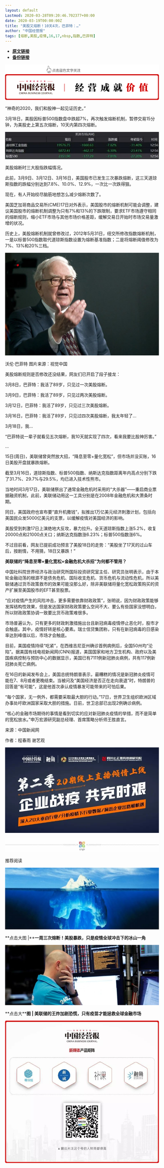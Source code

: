 ```yaml
---
layout: default
Lastmod: 2020-03-28T09:20:46.702377+00:00
date: 2020-03-19T00:00:00Z
title: "美股又熔断！10天4次，巴菲特：…"
author: "中国经营报"
tags: [熔断,美股,疫情,16,17,nbsp,指数,巴菲特]
---
```


* [**原文链接**](https://mp.weixin.qq.com/s/Xu6E8KiZ9ynxQLD7y-IHVA)
* [**备份链接**](http://archive.is/uGf3k)


![](/images/post/5fdb3f87f44cf8ae08d41ad1e0b84841.jpg)

“神奇的2020，我们和股神一起见证历史。”

3月18日，美股因标普500指数盘中跌超7%，再次触发熔断机制，暂停交易15分钟，为美股史上第五次熔断，10天内第四次熔断。

  

![](/images/post/d611ebb593858b66dd8a3a1d0cb1afde.jpg)

美股熔断时三大股指跌幅情况。

  

此前，3月9日、3月12日、3月16日，美国股市已发生三次暴跌熔断，这三天道琼斯指数的跌幅分别达到7.8%、10.0%、12.9%，一次比一次跌得狠。

  

现在，有人开始绞尽脑筋地想怎么减少熔断次数了。

  

美国芝加哥商品交易所(CME)17日对外表示，美国股市的熔断机制可能会调整，建议美国股市的熔断机制调整为只有7%和13%的下跌限制，要求ETF市场遵守相同的熔断规则，缩小ETF市场与其他市场价格差距，缓解交易日开始时市场交易量激增的状况。

历史上，美股熔断机制就曾修改过，2012年5月31日，纽交所修改指数熔断机制，一是以标普500指数取代道琼斯指数设置为熔断基准指数；二是将熔断阈值修改为7%、13%和20%三档。

  

![](/images/post/6f58fe8787ba1cd8dd2544aac9266c3d.jpg)

沃伦·巴菲特 图片来源：视觉中国

  

美股熔断规则是否修改还没结果，网友们已开启了段子接龙：

3月8日，巴菲特：我活了89岁，只见过一次美股熔断。

3月9日，巴菲特：我活了89岁，只见过两次美股熔断。

3月12日，巴菲特：我活了89岁，只见过三次美股熔断。

3月16日，巴菲特：我活了89岁，只见过四次美股熔断，我太年轻了…

3月18日，我…

“巴菲特说一辈子就看见五次熔断，我10天就实现了四次，看来我要比股神厉害。” 

…

  

15日(周日)，美联储曾突然放大招，“降息至零+量化宽松”，但市场并没买账，16日美股开盘就暴跌熔断。

截至3月16日，道琼斯指数、标普500指数、纳斯达克指数距离年内高点分别下跌了31.7%、29.7%与29.5%，均已进入技术性熊市。

当地时间3月17日，美联储祭出了通常金融危机时采用的“大杀器”——重启商业票据融资机制，此前，美联储动用这一工具分别是在2008年金融危机和大萧条时期。

同日，美国政府也宣布要“直升机撒钱”，拟推出1万亿美元经济刺激计划，包括向美国民众发5000亿美元的支票，以缓解疫情对美国经济的影响。

美股受到刺激17日上演绝地大反攻，暴力拉升。全天道琼斯指数上涨5.2%，收复20000点和21000点关口；纳斯达克指数涨6.23%；标普500指数涨6%。

不过目前看，网友已提前成功预言了美股18日的走势：“美股坐了17天的过山车后，按剧情，不用猜，18日又暴跌！”

**美联储的“降息至零+量化宽松+金融危机大杀招”为何都不管用？**

中国社科院世界经济与政治研究所国际投资研究室主任、研究员张明表示，由于本轮金融动荡的根源不是债务危机、国际收支危机、货币危机与流动性危机，所以美联储通过货币政策救市的效果可能没那么好，除非美联储将量化宽松政策购买的资产扩展至美国股市的EFT甚至股票。

“应对疫情产生的风险冲击，更多需要依靠财政政策”，张明说，因为财政政策能够发挥结构性效果，但是发达国家财政政策要么空间不大、要么有些国家没想明白，所以财政政策协调一致要比货币政策难很多。

市场普遍认为，只有更多的财政刺激措施出台且新冠病毒疫情停止恶化时，股市才会触底。其中，疫情好转是核心要素。瑞士信贷集团称，只有在新冠病毒的日感染率达到峰值以后，市场才会触底。

目前，美国疫情持续“吃紧”，在西维吉尼亚州确诊首例病例后，全国50州均“沦陷”。据美国有线电视新闻网(CNN)报道，美国国家和地方卫生机构、政府以及美国疾病控制与预防中心的数据显示，美国已有7111例新冠肺炎病例，共有117例新冠肺炎死亡病例。

在16日的新闻发布会上，美国总统特朗普表示，最糟糕的情况是新冠肺炎疫情可能在7、8月或者更晚结束。当被问及“美国经济是否正在走向衰退”时，特朗普的回答是“有可能”，这是他首次承认疫情暴发可能带来的可怕后果。

“每个国家，无一例外，都需要采取最大胆的行动。”17日，世界卫生组织欧洲区域办事处吁欧洲国家采取大胆的措施。日前，世卫总部已出现2例确诊病例。

“核心的金融市场期待的事情是看到切实的应对新冠肺炎疫情的举措，而不是简单的宽松放水。”申万宏源研究副总经理、首席策略分析师王胜直言。

  

来源：中国新闻网

作者：程春雨 谢艺观

  

[![](/images/post/c2249a13ced555acfcf85a0a1f9aea19.jpg)](https://e.vhall.com/subject/view/599011308)

  

![](/images/post/43b7a57fd045be64890b8526d60a1277.jpg)

  

推荐阅读

[![](/images/post/c579e4347f2a7ad12c226f38b82473d9.jpg)](http://mp.weixin.qq.com/s?__biz=MjA5NTMyOTMwMQ==&mid=2651973335&idx=1&sn=75c19ed5785746961e4f00a66b70a223&chksm=4f3e81ad784908bb54c2cb9d5abeee5db3493a2d7fc9079d9f55f618817713d55142a8b81926&scene=21#wechat_redirect)

**点击大图 |****一周三次熔断！美股暴跌，只是疫情全球冲击下的冰山一角**  

  

[![](/images/post/81c10b6bc325781d8d772bb8b72b25ab.jpg)](http://mp.weixin.qq.com/s?__biz=MjA5NTMyOTMwMQ==&mid=2651973309&idx=1&sn=e9b87cf58f00eceef3db2c7c644202b7&chksm=4f3e81c7784908d1f011e70f2bd7c21e51167589bbfd712fd51c2f4d9fed8273b360ffd47536&scene=21#wechat_redirect)

**点击大****图 | **美联储的王炸加剧恐慌，只有疫苗才能拯救全球金融市场****  

  

![](/images/post/f3501c0a0df0124df45b227b216c07a4.jpg)

